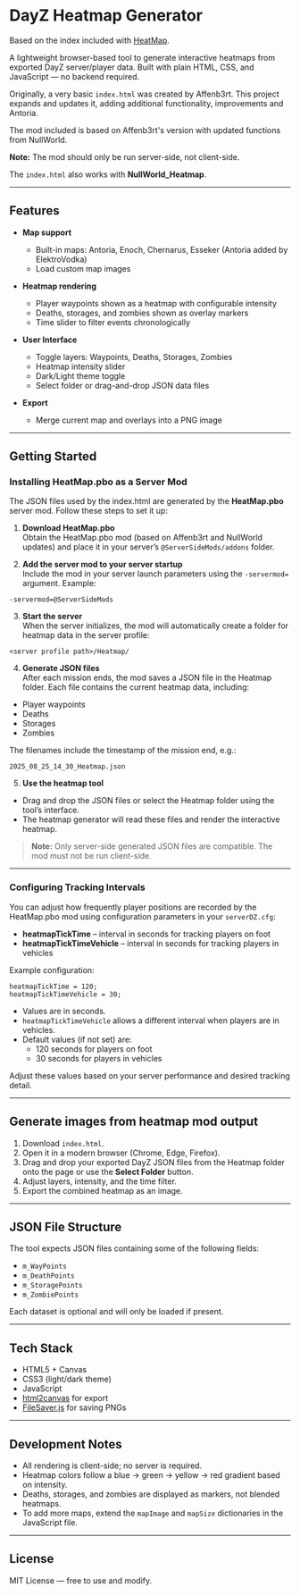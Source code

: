 # DayZ Heatmap Generator

Based on the index included with [HeatMap](https://steamcommunity.com/sharedfiles/filedetails/?id=2854246756).

A lightweight browser-based tool to generate interactive heatmaps from exported DayZ server/player data. Built with plain HTML, CSS, and JavaScript — no backend required.

Originally, a very basic `index.html` was created by Affenb3rt. This project expands and updates it, adding additional functionality, improvements and Antoria.

The mod included is based on Affenb3rt's version with updated functions from NullWorld.

**Note:** The mod should only be run server-side, not client-side.

The `index.html` also works with **NullWorld_Heatmap**.

---

## Features

- **Map support**
  - Built-in maps: Antoria, Enoch, Chernarus, Esseker (Antoria added by ElektroVodka)
  - Load custom map images

- **Heatmap rendering**
  - Player waypoints shown as a heatmap with configurable intensity
  - Deaths, storages, and zombies shown as overlay markers
  - Time slider to filter events chronologically

- **User Interface**
  - Toggle layers: Waypoints, Deaths, Storages, Zombies
  - Heatmap intensity slider
  - Dark/Light theme toggle
  - Select folder or drag-and-drop JSON data files

- **Export**
  - Merge current map and overlays into a PNG image

---

## Getting Started
### Installing HeatMap.pbo as a Server Mod

The JSON files used by the index.html are generated by the **HeatMap.pbo** server mod. Follow these steps to set it up:

1. **Download HeatMap.pbo**  
   Obtain the HeatMap.pbo mod (based on Affenb3rt and NullWorld updates) and place it in your server’s `@ServerSideMods/addons` folder.

2. **Add the server mod to your server startup**  
   Include the mod in your server launch parameters using the `-servermod=` argument. Example:  
```
-servermod=@ServerSideMods
```

3. **Start the server**  
   When the server initializes, the mod will automatically create a folder for heatmap data in the server profile:  
```
<server profile path>/Heatmap/
```

4. **Generate JSON files**  
   After each mission ends, the mod saves a JSON file in the Heatmap folder. Each file contains the current heatmap data, including:
- Player waypoints  
- Deaths  
- Storages  
- Zombies  

The filenames include the timestamp of the mission end, e.g.:  
```
2025_08_25_14_30_Heatmap.json
```

5. **Use the heatmap tool**  
- Drag and drop the JSON files or select the Heatmap folder using the tool’s interface.  
- The heatmap generator will read these files and render the interactive heatmap.

> **Note:** Only server-side generated JSON files are compatible. The mod must not be run client-side.

---

### Configuring Tracking Intervals

You can adjust how frequently player positions are recorded by the HeatMap.pbo mod using configuration parameters in your `serverDZ.cfg`:

- **heatmapTickTime** – interval in seconds for tracking players on foot  
- **heatmapTickTimeVehicle** – interval in seconds for tracking players in vehicles  

Example configuration:
```
heatmapTickTime = 120;
heatmapTickTimeVehicle = 30;
```

- Values are in seconds.  
- `heatmapTickTimeVehicle` allows a different interval when players are in vehicles.  
- Default values (if not set) are:
  - 120 seconds for players on foot  
  - 30 seconds for players in vehicles  

Adjust these values based on your server performance and desired tracking detail.

---

## Generate images from heatmap mod output

1. Download `index.html`.
2. Open it in a modern browser (Chrome, Edge, Firefox).
3. Drag and drop your exported DayZ JSON files from the Heatmap folder onto the page or use the **Select Folder** button.
4. Adjust layers, intensity, and the time filter.
5. Export the combined heatmap as an image.

---

## JSON File Structure

The tool expects JSON files containing some of the following fields:

- `m_WayPoints`
- `m_DeathPoints`
- `m_StoragePoints`
- `m_ZombiePoints`

Each dataset is optional and will only be loaded if present.

---

## Tech Stack

- HTML5 + Canvas
- CSS3 (light/dark theme)
- JavaScript
- [html2canvas](https://html2canvas.hertzen.com/) for export
- [FileSaver.js](https://github.com/eligrey/FileSaver.js/) for saving PNGs

---

## Development Notes

- All rendering is client-side; no server is required.
- Heatmap colors follow a blue → green → yellow → red gradient based on intensity.
- Deaths, storages, and zombies are displayed as markers, not blended heatmaps.
- To add more maps, extend the `mapImage` and `mapSize` dictionaries in the JavaScript file.

---

## License

MIT License — free to use and modify.